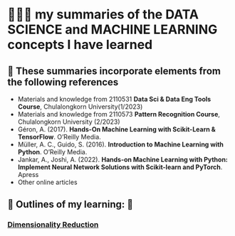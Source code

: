 # 👩🏻‍💻 my summaries of the DATA SCIENCE and MACHINE LEARNING concepts I have learned


## 🔑 These summaries incorporate elements from the following **references**
- Materials and knowledge from 2110531 **Data Sci & Data Eng Tools Course**, Chulalongkorn University(1/2023)
- Materials and knowledge from 2110573 **Pattern Recognition Course**, Chulalongkorn University (2/2023)
- Géron, A. (2017). **Hands-On Machine Learning with Scikit-Learn & TensorFlow**. O’Reilly Media.
- Müller, A. C., Guido, S. (2016). **Introduction to Machine Learning with Python**. O’Reilly Media.
- Jankar, A., Joshi, A. (2022). **Hands-on Machine Learning with Python: Implement Neural Network Solutions with Scikit-learn and PyTorch**. Apress
- Other online articles

## 🌱 **Outlines of my learning:** 🌱

### [Dimensionality Reduction](https://github.com/RadchaneepornC/DataScience-MachineLearning/blob/main/DimensionalityReduction.md)
